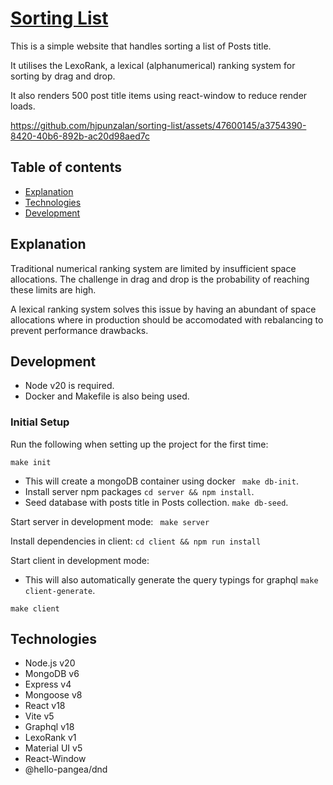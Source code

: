 # [Sorting List](https://sortinglist.jonathanpunzalan.com/)

This is a simple website that handles sorting a list of Posts title.

It utilises the LexoRank, a lexical (alphanumerical) ranking system for sorting by drag and drop.

It also renders 500 post title items using react-window to reduce render loads.


https://github.com/hjpunzalan/sorting-list/assets/47600145/a3754390-8420-40b6-892b-ac20d98aed7c

## Table of contents
* [Explanation](#explanation)
* [Technologies](#technologies)
* [Development](#development)

## Explanation

Traditional numerical ranking system are limited by insufficient space allocations. The challenge in drag and drop is the probability of reaching these limits are high.

A lexical ranking system solves this issue by having an abundant of space allocations where in production should be accomodated with rebalancing to prevent performance drawbacks.

## Development
- Node v20 is required.
- Docker and Makefile is also being used.

### Initial Setup

Run the following when setting up the project for the first time:
```
make init
```

- This will create a mongoDB container using docker ``` make db-init```.
- Install server npm packages ``` cd server && npm install ```.
- Seed database with posts title in Posts collection. ``` make db-seed ```.

Start server in development mode:
``` make server```

Install dependencies in client:
``` cd client && npm run install ```

Start client in development mode:
- This will also automatically generate the query typings for graphql ``` make client-generate ```.

``` make client ```

## Technologies
- Node.js v20
- MongoDB v6
- Express v4
- Mongoose v8
- React v18
- Vite v5
- Graphql v18
- LexoRank v1
- Material UI v5
- React-Window
- @hello-pangea/dnd
